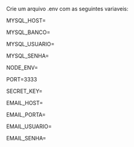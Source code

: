 Crie um arquivo .env com as seguintes variaveis:

MYSQL_HOST= 

MYSQL_BANCO=

MYSQL_USUARIO=

MYSQL_SENHA=

NODE_ENV=

PORT=3333

SECRET_KEY= 

EMAIL_HOST=

EMAIL_PORTA=

EMAIL_USUARIO=

EMAIL_SENHA=
